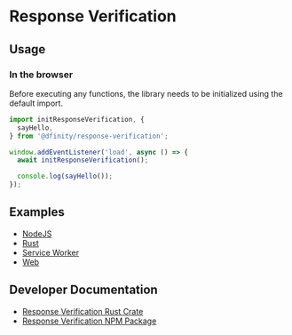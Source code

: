 # Response Verification

## Usage

### In the browser

Before executing any functions, the library needs to be initialized using the default import.

```typescript
import initResponseVerification, {
  sayHello,
} from '@dfinity/response-verification';

window.addEventListener('load', async () => {
  await initResponseVerification();

  console.log(sayHello());
});
```

## Examples

- [NodeJS](./examples/nodejs/README.md)
- [Rust](./examples/rust/README.md)
- [Service Worker](./examples/service-worker/README.md)
- [Web](./examples/web/README.md)

## Developer Documentation

- [Response Verification Rust Crate](./ic-response-verification-rs/README.md)
- [Response Verification NPM Package](./ic-response-verification-ts/README.md)
